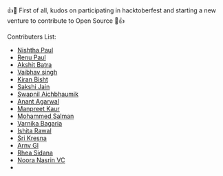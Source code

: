 :+1::tada: First of all, kudos on participating in hacktoberfest and starting a new venture to contribute to Open Source :tada::+1:

Contributers List:
- [Nishtha Paul](https://github.com/nishthapaul)
- [Renu Paul](https://github.com/renupaul)
- [Akshit Batra](https://github.com/akbatra567)
- [Vaibhav singh](https://github.com/VAIBHAV0526)
- [Kiran Bisht](https://github.com/bishtkiran)
- [Sakshi Jain](https://github.com/Sakshi-75)
- [Swapnil Aichbhaumik](https://github.com/Swap-nil-2003) 
- [Anant Agarwal](https://github.com/anantagarwal9) 
- [Manpreet Kaur](https://github.com/kaurmanpreet26)
- [Mohammed Salman](https://github.com/s-aLman)
- [Varnika Bagaria](https://github.com/VarnikaB)
- [Ishita Rawal](https://github.com/ishitarawal16)
- [Sri Kresna](https://github.com/srikresna)
- [Arnv Gl](https://github.com/arnvgl)
- [Rhea Sidana](https://github.com/RheaSidana)
- [Noora Nasrin VC](https://github.com/nooranasrin)
- 
